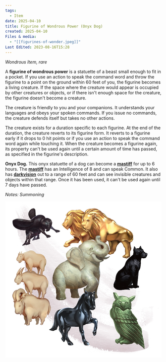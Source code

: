 ```yaml
---
tags:
  - Item
date: 2025-04-10
title: Figurine of Wondrous Power (Onyx Dog)
created: 2025-04-10
Files & media:
  - "[[figurines-of-wonder.jpeg]]"
Last Edited: 2023-08-16T15:28
---
```

_Wondrous Item, rare_

A **figurine of wondrous power** is a statuette of a beast small enough to fit in a pocket. If you use an action to speak the command word and throw the figurine to a point on the ground within 60 feet of you, the figurine becomes a living creature. If the space where the creature would appear is occupied by other creatures or objects, or if there isn't enough space for the creature, the figurine doesn't become a creature.

The creature is friendly to you and your companions. It understands your languages and obeys your spoken commands. If you issue no commands, the creature defends itself but takes no other actions.

The creature exists for a duration specific to each figurine. At the end of the duration, the creature reverts to its figurine form. It reverts to a figurine early if it drops to 0 hit points or if you use an action to speak the command word again while touching it. When the creature becomes a figurine again, its property can't be used again until a certain amount of time has passed, as specified in the figurine's description.

**Onyx Dog.** This onyx statuette of a dog can become a [**mastiff**](https://www.dndbeyond.com/monsters/16953-mastiff) for up to 6 hours. The [**mastiff**](https://www.dndbeyond.com/monsters/16953-mastiff) has an Intelligence of 8 and can speak Common. It also has [**darkvision**](https://www.dndbeyond.com/compendium/rules/basic-rules/monsters#Darkvision) out to a range of 60 feet and can see invisible creatures and objects within that range. Once it has been used, it can't be used again until 7 days have passed.

_Notes: Summoning_

![figurines-of-wonder.jpeg](/images/figurines-of-wonder.jpeg)